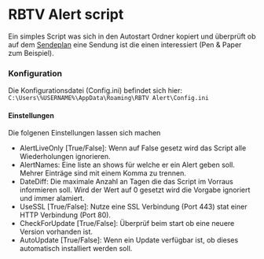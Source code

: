 # RBTV Alert script

Ein simples Script was sich in den Autostart Ordner kopiert und überprüft ob auf dem [Sendeplan](https://www.rocketbeans.tv/wochenplan/) eine Sendung ist die einen interessiert (Pen & Paper zum Beispiel).

### Konfiguration

Die Konfigurationsdatei (Config.ini) befindet sich hier: `C:\Users\%USERNAME%\AppData\Roaming\RBTV Alert\Config.ini`

#### Einstellungen

Die folgenen Einstellungen lassen sich machen

* AlertLiveOnly [True/False]: Wenn auf False gesetz wird das Script alle Wiederholungen ignorieren.
* AlertNames: Eine liste an shows für welche er ein Alert geben soll. Mehrer Einträge sind mit einem Komma zu trennen.
* DateDiff: Die maximale Anzahl an Tagen die das Script im Vorraus informieren soll. Wird der Wert auf 0 gesetzt wird die Vorgabe ignoriert und immer alamiert.
* UseSSL [True/False]: Nutze eine SSL Verbindung (Port 443) stat einer HTTP Verbindung (Port 80).
* CheckForUpdate [True/False]: Überprüf beim start ob eine neuere Version vorhanden ist.
* AutoUpdate [True/False]: Wenn ein Update verfügbar ist, ob dieses automatisch installiert werden soll.
